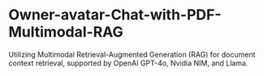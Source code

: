 # Owner-avatar-Chat-with-PDF-Multimodal-RAG
Utilizing Multimodal Retrieval-Augmented Generation (RAG) for document context retrieval, supported by OpenAI GPT-4o, Nvidia NIM, and Llama.
